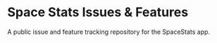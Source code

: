 # Space Stats Issues & Features
A public issue and feature tracking repository for the SpaceStats app. 
